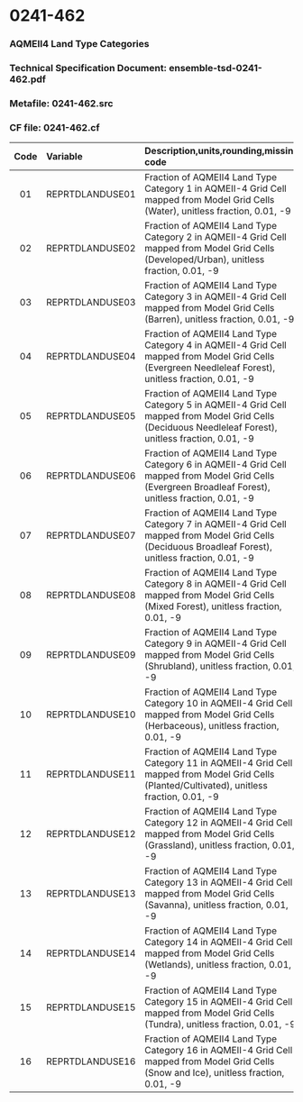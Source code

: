 # 0241-462
### AQMEII4 Land Type Categories
### Technical Specification Document: ensemble-tsd-0241-462.pdf
### Metafile: 0241-462.src
### CF file: 0241-462.cf
|Code|Variable|Description,units,rounding,missing code|Postprocessing|
|:-:|:-|:-|:-|
|01|REPRTDLANDUSE01|Fraction of AQMEII4 Land Type Category 1 in AQMEII-4 Grid Cell mapped from Model Grid Cells (Water), unitless fraction, 0.01, -9|N|
|02|REPRTDLANDUSE02|Fraction of AQMEII4 Land Type Category 2 in AQMEII-4 Grid Cell mapped from Model Grid Cells  (Developed/Urban), unitless fraction, 0.01, -9|N|
|03|REPRTDLANDUSE03|Fraction of AQMEII4 Land Type Category 3 in AQMEII-4 Grid Cell mapped from Model Grid Cells  (Barren), unitless fraction, 0.01, -9|N|
|04|REPRTDLANDUSE04|Fraction of AQMEII4 Land Type Category 4 in AQMEII-4 Grid Cell mapped from Model Grid Cells  (Evergreen Needleleaf Forest), unitless fraction, 0.01, -9|N|
|05|REPRTDLANDUSE05|Fraction of AQMEII4 Land Type Category 5 in AQMEII-4 Grid Cell mapped from Model Grid Cells  (Deciduous Needleleaf Forest), unitless fraction, 0.01, -9|N|
|06|REPRTDLANDUSE06|Fraction of AQMEII4 Land Type Category 6 in AQMEII-4 Grid Cell mapped from Model Grid Cells  (Evergreen Broadleaf Forest), unitless fraction, 0.01, -9|N|
|07|REPRTDLANDUSE07|Fraction of AQMEII4 Land Type Category 7 in AQMEII-4 Grid Cell mapped from Model Grid Cells  (Deciduous Broadleaf Forest), unitless fraction, 0.01, -9|N|
|08|REPRTDLANDUSE08|Fraction of AQMEII4 Land Type Category 8 in AQMEII-4 Grid Cell mapped from Model Grid Cells  (Mixed Forest), unitless fraction, 0.01, -9|N|
|09|REPRTDLANDUSE09|Fraction of AQMEII4 Land Type Category 9 in AQMEII-4 Grid Cell mapped from Model Grid Cells  (Shrubland), unitless fraction, 0.01, -9|N|
|10|REPRTDLANDUSE10|Fraction of AQMEII4 Land Type Category 10 in AQMEII-4 Grid Cell mapped from Model Grid Cells  (Herbaceous), unitless fraction, 0.01, -9|N|
|11|REPRTDLANDUSE11|Fraction of AQMEII4 Land Type Category 11 in AQMEII-4 Grid Cell mapped from Model Grid Cells  (Planted/Cultivated), unitless fraction, 0.01, -9|N|
|12|REPRTDLANDUSE12|Fraction of AQMEII4 Land Type Category 12 in AQMEII-4 Grid Cell mapped from Model Grid Cells  (Grassland), unitless fraction, 0.01, -9|N|
|13|REPRTDLANDUSE13|Fraction of AQMEII4 Land Type Category 13 in AQMEII-4 Grid Cell mapped from Model Grid Cells  (Savanna), unitless fraction, 0.01, -9|N|
|14|REPRTDLANDUSE14|Fraction of AQMEII4 Land Type Category 14 in AQMEII-4 Grid Cell mapped from Model Grid Cells  (Wetlands), unitless fraction, 0.01, -9|N|
|15|REPRTDLANDUSE15|Fraction of AQMEII4 Land Type Category 15 in AQMEII-4 Grid Cell mapped from Model Grid Cells  (Tundra), unitless fraction, 0.01, -9|N|
|16|REPRTDLANDUSE16|Fraction of AQMEII4 Land Type Category 16 in AQMEII-4 Grid Cell mapped from Model Grid Cells  (Snow and Ice), unitless fraction, 0.01, -9|N|
